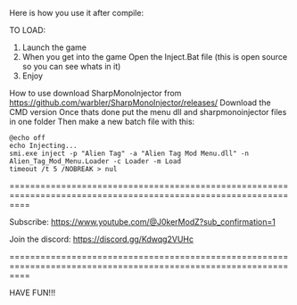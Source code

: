 Here is how you use it after compile:

TO LOAD:
1) Launch the game 
2) When you get into the game Open the Inject.Bat file (this is open source so you can see whats in it)
3) Enjoy

How to use
download SharpMonoInjector from https://github.com/warbler/SharpMonoInjector/releases/ 
Download the CMD version
Once thats done put the menu dll and sharpmonoinjector files in one folder
Then make a new batch file with this:

```
@echo off
echo Injecting...
smi.exe inject -p "Alien Tag" -a "Alien Tag Mod Menu.dll" -n Alien_Tag_Mod_Menu.Loader -c Loader -m Load
timeout /t 5 /NOBREAK > nul
```
================================================================================================================

Subscribe:
https://www.youtube.com/@J0kerModZ?sub_confirmation=1

Join the discord:
https://discord.gg/Kdwqg2VUHc 

================================================================================================================

HAVE FUN!!!
